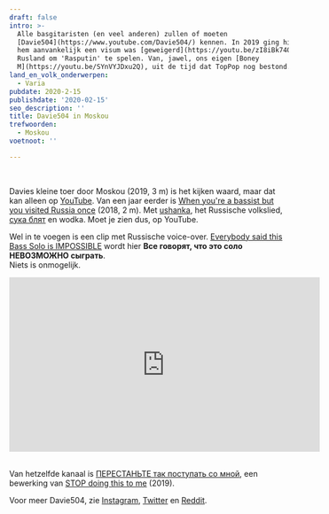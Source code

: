 ```yaml
---
draft: false
intro: >-
  Alle basgitaristen (en veel anderen) zullen of moeten
  [Davie504](https://www.youtube.com/Davie504/) kennen. In 2019 ging hij (nadat
  hem aanvankelijk een visum was [geweigerd](https://youtu.be/zI8iBk740rk)) naar
  Rusland om 'Rasputin' te spelen. Van, jawel, ons eigen [Boney
  M](https://youtu.be/SYnVYJDxu2Q), uit de tijd dat TopPop nog bestond.
land_en_volk_onderwerpen:
  - Varia
pubdate: 2020-2-15
publishdate: '2020-02-15'
seo_description: ''
title: Davie504 in Moskou
trefwoorden:
  - Moskou
voetnoot: ''

---
```


<br/>

Davies kleine toer door Moskou (2019, 3 m) is het kijken waard, maar dat kan alleen op [YouTube](https://youtu.be/U4J_yaN2cpk). Van een jaar eerder is [When you're a bassist but you visited Russia once](https://youtu.be/184kRMKNXJY) (2018, 2 m). Met [ushanka](https://en.wikipedia.org/wiki/Ushanka), het Russische volkslied, [сука блят](https://www.urbandictionary.com/define.php?term=%D1%81%D1%83%D0%BA%D0%B0%20%D0%B1%D0%BB%D1%8F%D1%82%D1%8C ) en wodka. Moet je zien dus, op YouTube.

Wel in te voegen is een clip met Russische voice-over. [Everybody said this Bass Solo is IMPOSSIBLE](https://youtu.be/aOQYoz6C-8k) wordt hier **Все говорят, что это соло НЕВОЗМОЖНО сыграть**. <br/>
Niets is onmogelijk.

<iframe width="560" height="315" src="https://www.youtube.com/embed/SMZEN8tQNl4" frameborder="0" allow="accelerometer; autoplay; encrypted-media; gyroscope; picture-in-picture" allowfullscreen></iframe>

<br/>
<br/>

Van hetzelfde kanaal is [ПЕРЕСТАНЬТЕ так поступать со мной](https://youtu.be/I5Tv5mZbR0Q), een bewerking van  [STOP doing this to me](https://youtu.be/2w0UIjZRERA) (2019).

Voor meer Davie504, zie [Instagram](https://www.instagram.com/davie504/), [Twitter](https://twitter.com/Davie504bass) en [Reddit](https://www.reddit.com/r/Davie504/).

